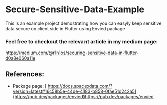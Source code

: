# Secure-Sensitive-Data-Example
This is an example project demostrating how you can easyly keep sensitive data secure on client side in Flutter using Envied package

### Feel free to checkout the relevant article in my medium page: 
https://medium.com/@r1n1os/securing-sensitive-data-in-flutter-d0a8e060a11e

## References:
 * Package page: [ https://docs.spacexdata.com/?version=latest#16c58b5e-44de-4183-b858-0fae51d242a5](https://pub.dev/packages/envied)https://pub.dev/packages/envied
